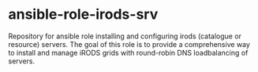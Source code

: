 # ansible-role-irods-srv
Repository for ansible role installing and configuring irods (catalogue or resource) servers. The goal of this role is to provide a comprehensive way to install and manage iRODS grids with round-robin DNS loadbalancing of servers.
